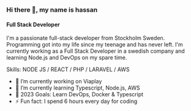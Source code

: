 ### Hi there 👋, my name is hassan
#### Full Stack Developer

I'm a passionate full-stack developer from Stockholm Sweden. Programming got into my life since my teenage and has never left. I'm currently working as a Full Stack Developer in a swedish company and learning Node.js and DevOps on my spare time.

Skills: NODE JS / REACT / PHP / LARAVEL / AWS

- 🔭 I’m currently working on Viaplay 
- 🌱 I’m currently learning Typescript, Node.js, AWS
- 🚀 2023 Goals: Learn DevOps, Docker & Typescript
- ⚡ Fun fact: I spend 6 hours every day for coding
